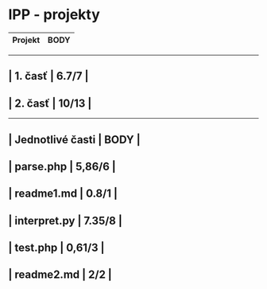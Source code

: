 # IPP - projekty

| Projekt      |  BODY   |
|:------------:|--------:|
--------------------------
| 1. časť      |  6.7/7  |
--------------------------
| 2. časť      |  10/13  |
--------------------------

-----------------------------
| Jednotlivé časti | BODY   |
-----------------------------
| parse.php        | 5,86/6 | 
-----------------------------
| readme1.md       | 0.8/1  |
-----------------------------
| interpret.py     | 7.35/8 |
-----------------------------
| test.php         | 0,61/3 |
-----------------------------
| readme2.md       | 2/2    |
-----------------------------
